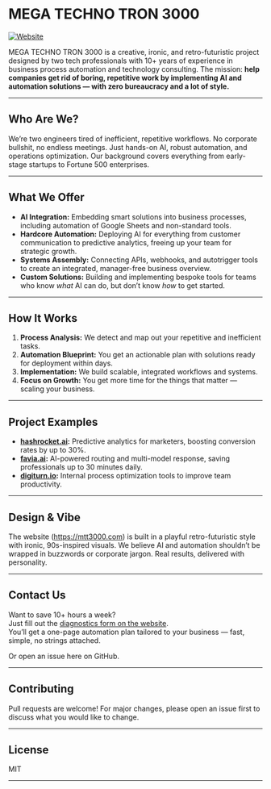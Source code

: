# MEGA TECHNO TRON 3000

[![Website](https://img.shields.io/badge/website-mtt3000.com-blue)](https://mtt3000.com)

MEGA TECHNO TRON 3000 is a creative, ironic, and retro-futuristic project designed by two tech professionals with 10+ years of experience in business process automation and technology consulting. The mission: **help companies get rid of boring, repetitive work by implementing AI and automation solutions — with zero bureaucracy and a lot of style.**

---

## Who Are We?

We’re two engineers tired of inefficient, repetitive workflows. No corporate bullshit, no endless meetings. Just hands-on AI, robust automation, and operations optimization. Our background covers everything from early-stage startups to Fortune 500 enterprises.

---

## What We Offer

- **AI Integration:** Embedding smart solutions into business processes, including automation of Google Sheets and non-standard tools.
- **Hardcore Automation:** Deploying AI for everything from customer communication to predictive analytics, freeing up your team for strategic growth.
- **Systems Assembly:** Connecting APIs, webhooks, and autotrigger tools to create an integrated, manager-free business overview.
- **Custom Solutions:** Building and implementing bespoke tools for teams who know *what* AI can do, but don’t know *how* to get started.

---

## How It Works

1. **Process Analysis:** We detect and map out your repetitive and inefficient tasks.
2. **Automation Blueprint:** You get an actionable plan with solutions ready for deployment within days.
3. **Implementation:** We build scalable, integrated workflows and systems.
4. **Focus on Growth:** You get more time for the things that matter — scaling your business.

---

## Project Examples

- **[hashrocket.ai](https://hashrocket.ai):** Predictive analytics for marketers, boosting conversion rates by up to 30%.
- **[favia.ai](https://favia.ai):** AI-powered routing and multi-model response, saving professionals up to 30 minutes daily.
- **[digiturn.io](https://digiturn.io):** Internal process optimization tools to improve team productivity.

---

## Design & Vibe

The website (https://mtt3000.com) is built in a playful retro-futuristic style with ironic, 90s-inspired visuals. We believe AI and automation shouldn’t be wrapped in buzzwords or corporate jargon. Real results, delivered with personality.

---

## Contact Us

Want to save 10+ hours a week?  
Just fill out the [diagnostics form on the website](https://mtt3000.com).  
You’ll get a one-page automation plan tailored to your business — fast, simple, no strings attached.

Or open an issue here on GitHub.

---

## Contributing

Pull requests are welcome! For major changes, please open an issue first to discuss what you would like to change.

---

## License

MIT

---
